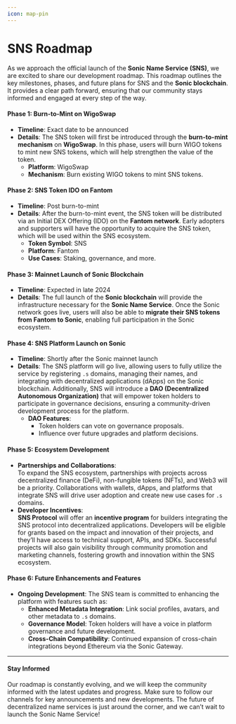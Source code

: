 ```yaml
---
icon: map-pin
---
```


# SNS Roadmap

As we approach the official launch of the **Sonic Name Service (SNS)**, we are excited to share our development roadmap. This roadmap outlines the key milestones, phases, and future plans for SNS and the **Sonic blockchain**. It provides a clear path forward, ensuring that our community stays informed and engaged at every step of the way.

#### **Phase 1: Burn-to-Mint on WigoSwap**

* **Timeline**: Exact date to be announced
* **Details**: The SNS token will first be introduced through the **burn-to-mint mechanism** on **WigoSwap**. In this phase, users will burn WIGO tokens to mint new SNS tokens, which will help strengthen the value of the token.
  * **Platform**: WigoSwap
  * **Mechanism**: Burn existing WIGO tokens to mint SNS tokens.

#### **Phase 2: SNS Token IDO on Fantom**

* **Timeline**: Post burn-to-mint
* **Details**: After the burn-to-mint event, the SNS token will be distributed via an Initial DEX Offering (IDO) on the **Fantom network**. Early adopters and supporters will have the opportunity to acquire the SNS token, which will be used within the SNS ecosystem.
  * **Token Symbol**: SNS
  * **Platform**: Fantom
  * **Use Cases**: Staking, governance, and more.

#### **Phase 3: Mainnet Launch of Sonic Blockchain**

* **Timeline**: Expected in late 2024
* **Details**: The full launch of the **Sonic blockchain** will provide the infrastructure necessary for the **Sonic Name Service**. Once the Sonic network goes live, users will also be able to **migrate their SNS tokens from Fantom to Sonic**, enabling full participation in the Sonic ecosystem.

#### **Phase 4: SNS Platform Launch on Sonic**

* **Timeline**: Shortly after the Sonic mainnet launch
* **Details**: The SNS platform will go live, allowing users to fully utilize the service by registering `.s` domains, managing their names, and integrating with decentralized applications (dApps) on the Sonic blockchain. Additionally, SNS will introduce a **DAO (Decentralized Autonomous Organization)** that will empower token holders to participate in governance decisions, ensuring a community-driven development process for the platform.
  * **DAO Features**:
    * Token holders can vote on governance proposals.
    * Influence over future upgrades and platform decisions.

#### **Phase 5: Ecosystem Development**

* **Partnerships and Collaborations**:\
  To expand the SNS ecosystem, partnerships with projects across decentralized finance (DeFi), non-fungible tokens (NFTs), and Web3 will be a priority. Collaborations with wallets, dApps, and platforms that integrate SNS will drive user adoption and create new use cases for `.s` domains.
* **Developer Incentives**:\
  **SNS Protocol** will offer an **incentive program** for builders integrating the SNS protocol into decentralized applications. Developers will be eligible for grants based on the impact and innovation of their projects, and they’ll have access to technical support, APIs, and SDKs. Successful projects will also gain visibility through community promotion and marketing channels, fostering growth and innovation within the SNS ecosystem.

#### **Phase 6: Future Enhancements and Features**

* **Ongoing Development**: The SNS team is committed to enhancing the platform with features such as:
  * **Enhanced Metadata Integration**: Link social profiles, avatars, and other metadata to `.s` domains.
  * **Governance Model**: Token holders will have a voice in platform governance and future development.
  * **Cross-Chain Compatibility**: Continued expansion of cross-chain integrations beyond Ethereum via the Sonic Gateway.

***

#### **Stay Informed**

Our roadmap is constantly evolving, and we will keep the community informed with the latest updates and progress. Make sure to follow our channels for key announcements and new developments. The future of decentralized name services is just around the corner, and we can’t wait to launch the Sonic Name Service!

